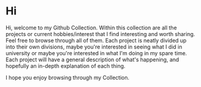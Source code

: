 # Hi

Hi, welcome to my Github Collection. Within this collection are all the projects or current hobbies/interest that I find interesting and worth sharing. Feel free to browse through all of them. Each project is neatly divided up into their own divisions, maybe you're interested in seeing what I did in university or maybe you're interested in what I'm doing in my spare time. Each project will have a general description of what's happening, and hopefully an in-depth explanation of each thing.

I hope you enjoy browsing through my Collection.
